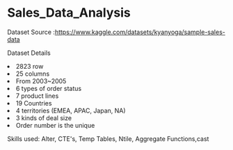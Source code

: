 # Sales_Data_Analysis

Dataset Source :https://www.kaggle.com/datasets/kyanyoga/sample-sales-data

Dataset Details
<li> 2823 row 
<li> 25 columns 
<li>	From 2003~2005 
<li>6 types of order status 
<li>	7 product lines 
<li>	19 Countries 
<li>	4 territories (EMEA, APAC, Japan, NA)
<li>	3 kinds of deal size 
<li>	Order number is the unique

Skills used: Alter, CTE's, Temp Tables, Ntile, Aggregate Functions,cast
